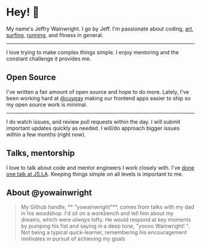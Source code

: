 # Hey! 🥤

My name's Jeffry Wainwright. I go by Jeff. 
I'm passionate about coding, [art](https://www.instagram.com/porkypaints/), [surfing](https://www.instagram.com/p/BrlE4oSnF05/), [running](https://www.strava.com/athletes/722335), and fitness in general. 

---

I love trying to make complex things simple. 
I enjoy mentoring and the constant challenge it provides me. 

## Open Source

I've written a fair amount of open source and hope to do more.
Lately, I've been working hard at [@cuypay](https://github.com/curpay/) making our frontend apps easier to ship so my open source work is minimal. 

---

I do watch issues, and review pull requests within the day. I will submit important updates quickly as needed. I will/do approach bigger issues within a few months (right now). 

## Talks, mentorship

I love to talk about code and mentor engineers I work closely with. I've [done one talk at JS.LA](https://www.youtube.com/watch?v=8YQ8BGSOsyE). Keeping things simple on all levels is important to me.

## About @yowainwright

> My Github handle, ** "yowainwright"**, comes from talks with my dad in his woodshop. I'd sit on a workbench and tell him about my dreams, which were _always_ lofty. He would respond at key moments by pumping his fist and saying in a deep tone, "yoooo Wainwright! ". Not being a typical quick-learner, remembering his encouragement motivates in pursuit of achieving my goals
